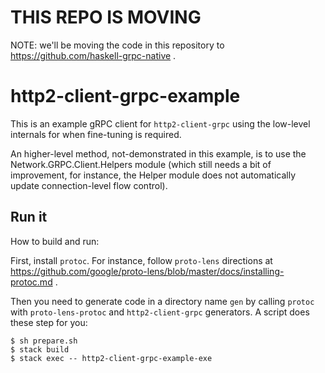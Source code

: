 # THIS REPO IS MOVING

NOTE: we'll be moving the code in this repository to https://github.com/haskell-grpc-native .



# http2-client-grpc-example

This is an example gRPC client for `http2-client-grpc` using the low-level
internals for when fine-tuning is required.

An higher-level method, not-demonstrated in this example, is to use the
Network.GRPC.Client.Helpers module (which still needs a bit of improvement, for
instance, the Helper module does not automatically update connection-level flow
control).

## Run it

How to build and run:

First, install `protoc`. For instance, follow `proto-lens` directions at
https://github.com/google/proto-lens/blob/master/docs/installing-protoc.md .

Then you need to generate code in a directory name `gen` by calling `protoc`
with `proto-lens-protoc` and `http2-client-grpc` generators. A script does these step for you:

```
$ sh prepare.sh
$ stack build
$ stack exec -- http2-client-grpc-example-exe
```
